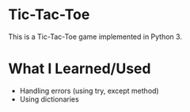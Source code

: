 # **Tic-Tac-Toe**

This is a Tic-Tac-Toe game implemented in Python 3.

# **What I Learned/Used**

* Handling errors (using try, except method)
* Using dictionaries
